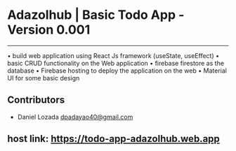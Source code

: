 # Adazolhub | Basic Todo App - **Version 0.001**
---
• build web application using React Js framework (useState, useEffect)
• basic CRUD functionality on the Web application
• firebase firestore as the database
• Firebase hosting to deploy the application on the web
• Material UI for some basic design
## Contributors
- Daniel Lozada <dpadayao40@gmail.com>
## host link: https://todo-app-adazolhub.web.app

